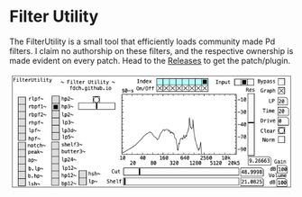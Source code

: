 # Filter Utility

The FilterUtility is a small tool that efficiently loads community made Pd filters. I claim no authorship on these filters, and the respective ownership is made evident on every patch.
Head to the [Releases](https://github.com/fdch/FilterUtility/releases) to get the patch/plugin.

![Filter Utility](FilterUtility.png "Filter Utility")


